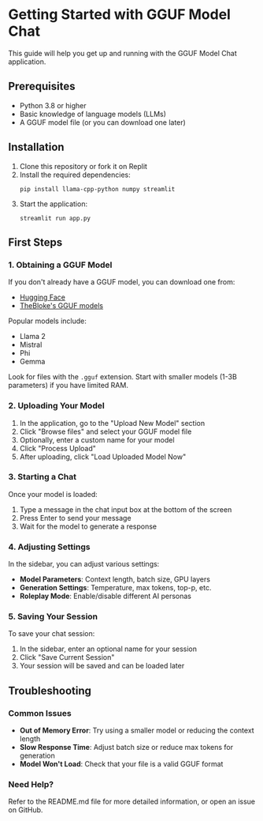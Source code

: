 # Getting Started with GGUF Model Chat

This guide will help you get up and running with the GGUF Model Chat application.

## Prerequisites

- Python 3.8 or higher
- Basic knowledge of language models (LLMs)
- A GGUF model file (or you can download one later)

## Installation

1. Clone this repository or fork it on Replit
2. Install the required dependencies:
   ```
   pip install llama-cpp-python numpy streamlit
   ```
3. Start the application:
   ```
   streamlit run app.py
   ```

## First Steps

### 1. Obtaining a GGUF Model

If you don't already have a GGUF model, you can download one from:
- [Hugging Face](https://huggingface.co/models?search=gguf)
- [TheBloke's GGUF models](https://huggingface.co/TheBloke)

Popular models include:
- Llama 2
- Mistral
- Phi
- Gemma

Look for files with the `.gguf` extension. Start with smaller models (1-3B parameters) if you have limited RAM.

### 2. Uploading Your Model

1. In the application, go to the "Upload New Model" section
2. Click "Browse files" and select your GGUF model file
3. Optionally, enter a custom name for your model
4. Click "Process Upload"
5. After uploading, click "Load Uploaded Model Now"

### 3. Starting a Chat

Once your model is loaded:
1. Type a message in the chat input box at the bottom of the screen
2. Press Enter to send your message
3. Wait for the model to generate a response

### 4. Adjusting Settings

In the sidebar, you can adjust various settings:
- **Model Parameters**: Context length, batch size, GPU layers
- **Generation Settings**: Temperature, max tokens, top-p, etc.
- **Roleplay Mode**: Enable/disable different AI personas

### 5. Saving Your Session

To save your chat session:
1. In the sidebar, enter an optional name for your session
2. Click "Save Current Session"
3. Your session will be saved and can be loaded later

## Troubleshooting

### Common Issues

- **Out of Memory Error**: Try using a smaller model or reducing the context length
- **Slow Response Time**: Adjust batch size or reduce max tokens for generation
- **Model Won't Load**: Check that your file is a valid GGUF format

### Need Help?

Refer to the README.md file for more detailed information, or open an issue on GitHub.
